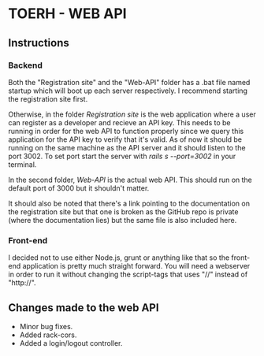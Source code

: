 TOERH - WEB API
===============

## Instructions
### Backend
Both the "Registration site" and the "Web-API" folder has a .bat file named startup which will boot up each server respectively. I recommend starting the registration site first.

Otherwise, in the folder *Registration site* is the web application where a user can register as a developer and recieve an API key. This needs to be running in order for the web API to function properly since we query this application for the API key to verify that it's valid. As of now it should be running on the same machine as the API server and it should listen to the port 3002. To set port start the server with *rails s --port=3002* in your terminal.

In the second folder, *Web-API* is the actual web API. This should run on the default port of 3000 but it shouldn't matter.

It should also be noted that there's a link pointing to the documentation on the registration site but that one is broken as the GitHub repo is private (where the documentation lies) but the same file is also included here.

### Front-end
I decided not to use either Node.js, grunt or anything like that so the front-end application is pretty much straight forward. You will need a webserver in order to run it without changing the script-tags that uses "//" instead of "http://".

## Changes made to the web API
* Minor bug fixes.
* Added rack-cors.
* Added a login/logout controller.